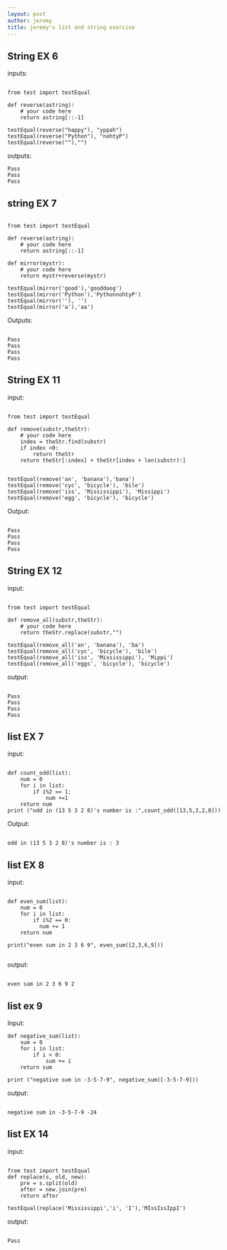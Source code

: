 ```yaml
---
layout: post
author: jeremy
title: jeremy's list and string exercise
---
```


## String EX 6

inputs:

```

from test import testEqual

def reverse(astring):
    # your code here
    return astring[::-1]

testEqual(reverse("happy"), "yppah")
testEqual(reverse("Python"), "nohtyP")
testEqual(reverse(""),"")

```

outputs:

```
Pass
Pass
Pass
```

## string EX 7

```

from test import testEqual

def reverse(astring):
    # your code here
    return astring[::-1]

def mirror(mystr):
    # your code here
    return mystr+reverse(mystr)

testEqual(mirror('good'),'gooddoog')
testEqual(mirror('Python'),'PythonnohtyP')
testEqual(mirror(''), '')
testEqual(mirror('a'),'aa')

```

Outputs:

```

Pass
Pass
Pass
Pass

```

## String EX 11

input:

```

from test import testEqual

def remove(substr,theStr):
    # your code here
    index = theStr.find(substr)
    if index <0:
        return theStr
    return theStr[:index] + theStr[index + len(substr):]


testEqual(remove('an', 'banana'),'bana')
testEqual(remove('cyc', 'bicycle'), 'bile')
testEqual(remove('iss', 'Mississippi'), 'Missippi')
testEqual(remove('egg', 'bicycle'), 'bicycle')

```

Output:

```

Pass
Pass
Pass
Pass

```

## String EX 12

input:

```

from test import testEqual

def remove_all(substr,theStr):
    # your code here
    return theStr.replace(substr,"")

testEqual(remove_all('an', 'banana'), 'ba')
testEqual(remove_all('cyc', 'bicycle'), 'bile')
testEqual(remove_all('iss', 'Mississippi'), 'Mippi')
testEqual(remove_all('eggs', 'bicycle'), 'bicycle')

```

output:

```

Pass
Pass
Pass
Pass

```

## list EX 7

input:

```

def count_odd(list):
    num = 0
    for i in list:
        if i%2 == 1:
            num +=1
    return num
print ("odd in (13 5 3 2 8)'s number is :",count_odd([13,5,3,2,8]))

```

Output:

```

odd in (13 5 3 2 8)'s number is : 3

```

## list EX 8

input:

```

def even_sum(list):
    num = 0
    for i in list:
        if i%2 == 0:
          num += 1
    return num

print("even sum in 2 3 6 9", even_sum([2,3,6,9]))
    
```
output:

```

even sum in 2 3 6 9 2

```

## list ex 9

Input:
```
def negative_sum(list):
    sum = 0
    for i in list:
        if i < 0:
            sum += i
    return sum

print ("negative sum in -3-5-7-9", negative_sum([-3-5-7-9]))

```

output:

```

negative sum in -3-5-7-9 -24

```

## list EX 14

input:

```

from test import testEqual
def replace(s, old, new):
    pre = s.split(old)
    after = new.join(pre)
    return after

testEqual(replace('Mississippi','i', 'I'),'MIssIssIppI')  

```

output:

```

Pass

```



